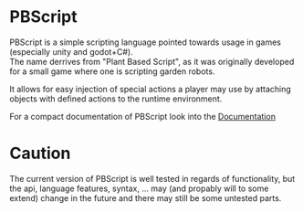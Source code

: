# PBScript

PBScript is a simple scripting language pointed towards usage in games (especially unity and godot+C#).  
The name derrives from "Plant Based Script", as it was originally developed for a small game where one is scripting garden robots.

It allows for easy injection of special actions a player may use by attaching objects with defined actions to the runtime environment.

For a compact documentation of PBScript look into the [Documentation](Documentation/Index.html)


# Caution
The current version of PBScript is well tested in regards of functionality, but the api, language features, syntax, ... may (and propably will to some extend) change in the future and there may still be some untested parts.


